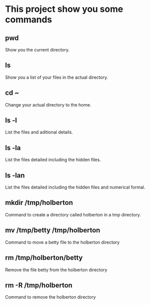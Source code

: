 # This project show you some commands
## pwd
Show you the current directory.

## ls
Show you a list of your files in the actual directory.

## cd ~
Change your actual directory to the home.

## ls -l
List the files and aditional details.

## ls -la
List the files detailed including the hidden files.

## ls -lan
List the files detailed including the hidden files and numerical formal.

## mkdir /tmp/holberton
Command to create a directory called holberton in a tmp directory.

## mv /tmp/betty /tmp/holberton
Command to move a betty file to the holberton directory

## rm /tmp/holberton/betty
Remove the file betty from the holberton directory

## rm -R /tmp/holberton
Command to remove the holberton directory
